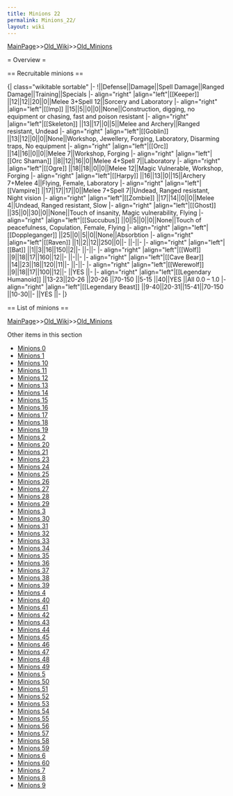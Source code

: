 ```yaml
---
title: Minions 22
permalink: Minions_22/
layout: wiki
---
```


[MainPage](/keeperrl_wiki/ "wikilink")>>[Old_Wiki](/keeperrl_wiki/Old_Wiki "wikilink")>>[Old_Minions](/keeperrl_wiki/Old_Minions "wikilink")

= Overview =

== Recruitable minions ==

{| class=&quot;wikitable sortable&quot;
|-
!||Defense||Damage||Spell Damage||Ranged Damage||Training||Specials
|- align=&quot;right&quot;
|align=&quot;left&quot;|[[Keeper]]
||12||12||20||0||Melee 3+Spell 12||Sorcery and Laboratory
|- align=&quot;right&quot;
|align=&quot;left&quot;|[[Imp]]
||15||5||0||0||None||Construction, digging, no equipment or chasing, fast and poison resistant
|- align=&quot;right&quot;
|align=&quot;left&quot;|[[Skeleton]]
||13||17||0||5||Melee and Archery||Ranged resistant, Undead
|- align=&quot;right&quot;
|align=&quot;left&quot;|[[Goblin]]
||13||12||0||0||None||Workshop, Jewellery, Forging, Laboratory, Disarming traps, No equipment
|- align=&quot;right&quot;
|align=&quot;left&quot;|[[Orc]]
||14||16||0||0||Melee 7||Workshop, Forging
|- align=&quot;right&quot;
|align=&quot;left&quot;|[[Orc Shaman]]
||8||12||16||0||Melee 4+Spell 7||Laboratory
|- align=&quot;right&quot;
|align=&quot;left&quot;|[[Ogre]]
||18||18||0||0||Melee 12||Magic Vulnerable, Workshop, Forging
|- align=&quot;right&quot;
|align=&quot;left&quot;|[[Harpy]]
||16||13||0||15||Archery 7+Melee 4||Flying, Female, Laboratory
|- align=&quot;right&quot;
|align=&quot;left&quot;|[[Vampire]]
||17||17||17||0||Melee 7+Spell 7||Undead, Ranged resistant, Night vision
|- align=&quot;right&quot;
|align=&quot;left&quot;|[[Zombie]]
||17||14||0||0||Melee 4||Undead, Ranged resistant, Slow
|- align=&quot;right&quot;
|align=&quot;left&quot;|[[Ghost]]
||35||0||30||0||None||Touch of insanity, Magic vulnerability, Flying
|- align=&quot;right&quot;
|align=&quot;left&quot;|[[Succubus]]
||0||5||0||0||None||Touch of peacefulness, Copulation, Female, Flying
|- align=&quot;right&quot;
|align=&quot;left&quot;|[[Doppleganger]]
||25||0||5||0||None||Absorbtion
|- align=&quot;right&quot;
|align=&quot;left&quot;|[[Raven]]
||1||2||12||250||0||- ||-||-
|- align=&quot;right&quot;
|align=&quot;left&quot;|[[Bat]]
||1||3||16||150||2||- ||-||-
|- align=&quot;right&quot;
|align=&quot;left&quot;|[[Wolf]]
||9||18||17||160||12||- ||-||-
|- align=&quot;right&quot;
|align=&quot;left&quot;|[[Cave Bear]]
||14||23||18||120||11||- ||-||-
|- align=&quot;right&quot;
|align=&quot;left&quot;|[[Werewolf]]
||9||18||17||100||12||- ||YES ||-
|- align=&quot;right&quot;
|align=&quot;left&quot;|[[Legendary Humanoid]]
||13-23||20-26 ||20-26 ||70-150 ||5-15 ||40||YES ||All 0.0 – 1.0
|- align=&quot;right&quot;
|align=&quot;left&quot;|[[Legendary Beast]]
||9-40||20-31||15-41||70-150 ||10-30||- ||YES ||-
|}

== List of minions ==

[MainPage](/keeperrl_wiki/ "wikilink")>>[Old_Wiki](/keeperrl_wiki/Old_Wiki "wikilink")>>[Old_Minions](/keeperrl_wiki/Old_Minions "wikilink")

Other items in this section
-    [Minions 0](/keeperrl_wiki/Minions_0 "wikilink")
-    [Minions 1](/keeperrl_wiki/Minions_1 "wikilink")
-    [Minions 10](/keeperrl_wiki/Minions_10 "wikilink")
-    [Minions 11](/keeperrl_wiki/Minions_11 "wikilink")
-    [Minions 12](/keeperrl_wiki/Minions_12 "wikilink")
-    [Minions 13](/keeperrl_wiki/Minions_13 "wikilink")
-    [Minions 14](/keeperrl_wiki/Minions_14 "wikilink")
-    [Minions 15](/keeperrl_wiki/Minions_15 "wikilink")
-    [Minions 16](/keeperrl_wiki/Minions_16 "wikilink")
-    [Minions 17](/keeperrl_wiki/Minions_17 "wikilink")
-    [Minions 18](/keeperrl_wiki/Minions_18 "wikilink")
-    [Minions 19](/keeperrl_wiki/Minions_19 "wikilink")
-    [Minions 2](/keeperrl_wiki/Minions_2 "wikilink")
-    [Minions 20](/keeperrl_wiki/Minions_20 "wikilink")
-    [Minions 21](/keeperrl_wiki/Minions_21 "wikilink")
-    [Minions 23](/keeperrl_wiki/Minions_23 "wikilink")
-    [Minions 24](/keeperrl_wiki/Minions_24 "wikilink")
-    [Minions 25](/keeperrl_wiki/Minions_25 "wikilink")
-    [Minions 26](/keeperrl_wiki/Minions_26 "wikilink")
-    [Minions 27](/keeperrl_wiki/Minions_27 "wikilink")
-    [Minions 28](/keeperrl_wiki/Minions_28 "wikilink")
-    [Minions 29](/keeperrl_wiki/Minions_29 "wikilink")
-    [Minions 3](/keeperrl_wiki/Minions_3 "wikilink")
-    [Minions 30](/keeperrl_wiki/Minions_30 "wikilink")
-    [Minions 31](/keeperrl_wiki/Minions_31 "wikilink")
-    [Minions 32](/keeperrl_wiki/Minions_32 "wikilink")
-    [Minions 33](/keeperrl_wiki/Minions_33 "wikilink")
-    [Minions 34](/keeperrl_wiki/Minions_34 "wikilink")
-    [Minions 35](/keeperrl_wiki/Minions_35 "wikilink")
-    [Minions 36](/keeperrl_wiki/Minions_36 "wikilink")
-    [Minions 37](/keeperrl_wiki/Minions_37 "wikilink")
-    [Minions 38](/keeperrl_wiki/Minions_38 "wikilink")
-    [Minions 39](/keeperrl_wiki/Minions_39 "wikilink")
-    [Minions 4](/keeperrl_wiki/Minions_4 "wikilink")
-    [Minions 40](/keeperrl_wiki/Minions_40 "wikilink")
-    [Minions 41](/keeperrl_wiki/Minions_41 "wikilink")
-    [Minions 42](/keeperrl_wiki/Minions_42 "wikilink")
-    [Minions 43](/keeperrl_wiki/Minions_43 "wikilink")
-    [Minions 44](/keeperrl_wiki/Minions_44 "wikilink")
-    [Minions 45](/keeperrl_wiki/Minions_45 "wikilink")
-    [Minions 46](/keeperrl_wiki/Minions_46 "wikilink")
-    [Minions 47](/keeperrl_wiki/Minions_47 "wikilink")
-    [Minions 48](/keeperrl_wiki/Minions_48 "wikilink")
-    [Minions 49](/keeperrl_wiki/Minions_49 "wikilink")
-    [Minions 5](/keeperrl_wiki/Minions_5 "wikilink")
-    [Minions 50](/keeperrl_wiki/Minions_50 "wikilink")
-    [Minions 51](/keeperrl_wiki/Minions_51 "wikilink")
-    [Minions 52](/keeperrl_wiki/Minions_52 "wikilink")
-    [Minions 53](/keeperrl_wiki/Minions_53 "wikilink")
-    [Minions 54](/keeperrl_wiki/Minions_54 "wikilink")
-    [Minions 55](/keeperrl_wiki/Minions_55 "wikilink")
-    [Minions 56](/keeperrl_wiki/Minions_56 "wikilink")
-    [Minions 57](/keeperrl_wiki/Minions_57 "wikilink")
-    [Minions 58](/keeperrl_wiki/Minions_58 "wikilink")
-    [Minions 59](/keeperrl_wiki/Minions_59 "wikilink")
-    [Minions 6](/keeperrl_wiki/Minions_6 "wikilink")
-    [Minions 60](/keeperrl_wiki/Minions_60 "wikilink")
-    [Minions 7](/keeperrl_wiki/Minions_7 "wikilink")
-    [Minions 8](/keeperrl_wiki/Minions_8 "wikilink")
-    [Minions 9](/keeperrl_wiki/Minions_9 "wikilink")
